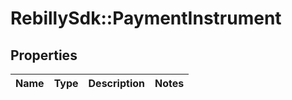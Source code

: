 # RebillySdk::PaymentInstrument

## Properties
Name | Type | Description | Notes
------------ | ------------- | ------------- | -------------

